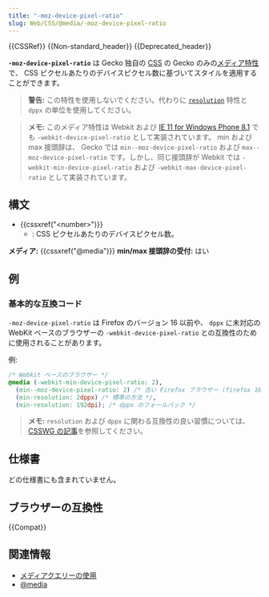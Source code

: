 ```yaml
---
title: "-moz-device-pixel-ratio"
slug: Web/CSS/@media/-moz-device-pixel-ratio
---
```


{{CSSRef}} {{Non-standard_header}} {{Deprecated_header}}

**`-moz-device-pixel-ratio`** は Gecko 独自の [CSS](/ja/docs/Web/CSS) の Gecko のみの[メディア特性](/ja/docs/Web/CSS/@media#メディア特性)で、 CSS ピクセルあたりのデバイスピクセル数に基づいてスタイルを適用することができます。

> **警告:** この特性を使用しないでください。代わりに [`resolution`](/ja/docs/Web/CSS/@media/resolution) 特性と `dppx` の単位を使用してください。

> **メモ:** このメディア特性は Webkit および [IE 11 for Windows Phone 8.1](<https://msdn.microsoft.com/ja/library/ie/dn760733(v=vs.85).aspx>) でも `-webkit-device-pixel-ratio` として実装されています。 min および max 接頭辞は、 Gecko では `min--moz-device-pixel-ratio` および `max--moz-device-pixel-ratio` です。しかし、同じ接頭辞が Webkit では `-webkit-min-device-pixel-ratio` および `-webkit-max-device-pixel-ratio` として実装されています。

## 構文

- {{cssxref("&lt;number&gt;")}}
  - : CSS ピクセルあたりのデバイスピクセル数。

**メディア:** {{cssxref("@media")}}
**min/max 接頭辞の受付:** はい

## 例

### 基本的な互換コード

`-moz-device-pixel-ratio` は Firefox のバージョン 16 以前や、 `dppx` に未対応の WebKit ベースのブラウザーの `-webkit-device-pixel-ratio` との互換性のために使用されることがあります。

例:

```css
/* Webkit ベースのブラウザー */
@media (-webkit-min-device-pixel-ratio: 2),
  (min--moz-device-pixel-ratio: 2) /* 古い Firefox ブラウザー (firefox 16 以前) */,
  (min-resolution: 2dppx) /* 標準の方法 */,
  (min-resolution: 192dpi); /* dppx のフォールバック */
```

> **メモ:** `resolution` および `dppx` に関わる互換性の良い習慣については、 [CSSWG の記事](http://www.w3.org/blog/CSS/2012/06/14/unprefix-webkit-device-pixel-ratio/)を参照してください。

## 仕様書

どの仕様書にも含まれていません。

## ブラウザーの互換性

{{Compat}}

## 関連情報

- [メディアクエリーの使用](/ja/docs/Web/CSS/Media_Queries/Using_media_queries)
- [@media](/ja/docs/Web/CSS/@media)
